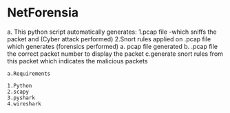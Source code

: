 # NetForensia


a. This python script automatically generates:
   1.pcap file -which sniffs the packet and (Cyber attack performed)
   2.Snort rules applied on .pcap file which generates (forensics performed)
    a. pcap file generated
    b. .pcap file the correct packet number to display the packet
    c.generate snort rules from this packet which indicates the malicious packets
    
    a.Requirements

    1.Python 
    2.scapy
    3.pyshark
    4.wireshark
    
    
    
   

    
    
